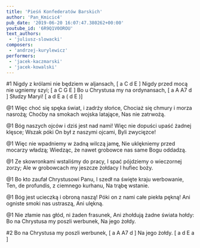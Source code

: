 ```yaml
---
title: 'Pieśń Konfederatów Barskich'
author: 'Pan_Kmicic4'
pub_date: '2019-06-20 16:07:47.380262+00:00'
youtube_id: '6R9Q1V0OROU'
text_authors:
 - 'juliusz-slowacki'
composers:
 - 'andrzej-kurylewicz'
performers:
 - 'jacek-kaczmarski'
 - 'jacek-kowalski'
---
```


#1
Nigdy z królami nie będziem w aljansach, [ a C d E ]
Nigdy przed mocą nie ugniemy szyi; [ a C G E ]
Bo u Chrystusa my na ordynansach, [ a A A7 d ]
Słudzy Maryi! [ a d E a  ( d E )]

@1
Więc choć się spęka świat, i zadrży słońce,
Chociaż się chmury i morza nasrożą;
Choćby na smokach wojska latające,
Nas nie zatrwożą.

@1
Bóg naszych ojców i dziś jest nad nami!
Więc nie dopuści upaść żadnej klęsce;
Wszak póki On był z naszymi ojcami,
Byli zwycięzce!

@1
Więc nie wpadniemy w żadną wilczą jamę,
Nie uklękniemy przed mocarzy władzą;
Wiedząc, że nawet grobowce nas same
Bogu oddadzą.

@1
Ze skowronkami wstaliśmy do pracy,
I spać pójdziemy o wieczornej zorzy;
Ale w grobowcach my jeszcze żołdacy
I hufiec boży.

@1
Bo kto zaufał Chrystusowi Panu,
I szedł na święte kraju werbowanie,
Ten, de profundis, z ciemnego kurhanu,
Na trąbę wstanie.

@1
Bóg jest ucieczką i obroną naszą!
Póki on z nami całe piekła pękną!
Ani ogniste smoki nas ustraszą,
Ani ulękną.

@1
Nie złamie nas głód, ni żaden frasunek,
Ani zhołdują żadne świata hołdy:
Bo na Chrystusa my poszli werbunek,
Na jego żołdy. 

#2
Bo na Chrystusa my poszli werbunek, [ a A A7 d ]
Na jego żołdy. [ a d E a ]